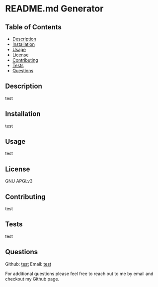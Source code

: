 # README.md Generator

  ## Table of Contents
  * [Description](#description)
  * [Installation](#installation)
  * [Usage](#usage)
  * [License](#license)
  * [Contributing](#contributing)
  * [Tests](#tests)
  * [Questions](#questions)

  ## Description
  test

  ## Installation
  test

  ## Usage
  test

  ## License
  GNU APGLv3

  ## Contributing
  test

  ## Tests
  test

  ## Questions

  Github: <a href="https://github.com/test.com">test</a>
  Email: <a href="test">test</a>

  For additional questions please feel free to reach out to me by email and checkout my Github page.




